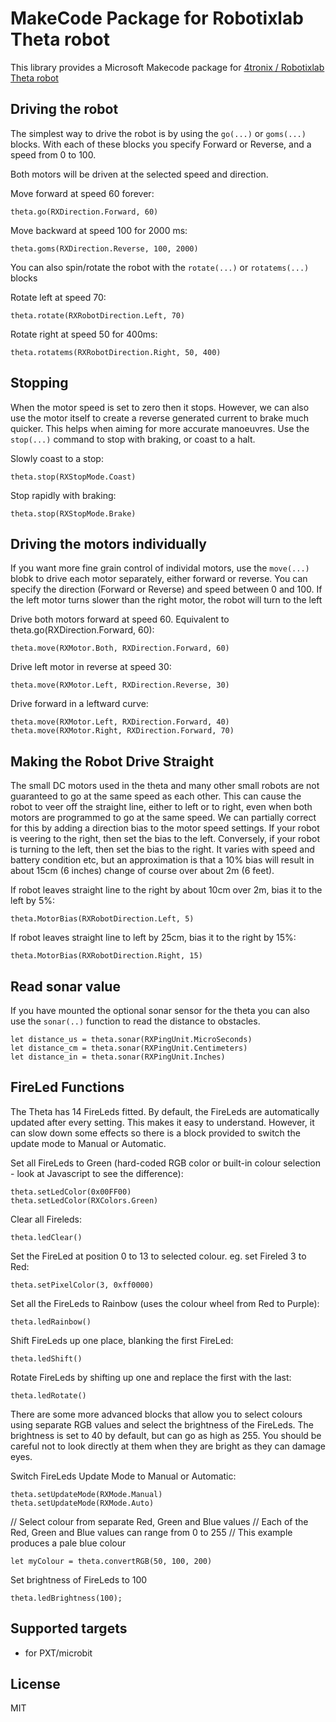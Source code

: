 # MakeCode Package for Robotixlab Theta robot

This library provides a Microsoft Makecode package for [4tronix / Robotixlab Theta robot](https://4tronix.co.uk/theta)

## Driving the robot    
The simplest way to drive the robot is by using the `go(...)` or `goms(...)` blocks.
With each of these blocks you specify Forward or Reverse, and a speed from 0 to 100.

Both motors will be driven at the selected speed and direction.

Move forward at speed 60 forever:

```block
theta.go(RXDirection.Forward, 60)
```

Move backward at speed 100 for 2000 ms:

```block
theta.goms(RXDirection.Reverse, 100, 2000)
```

You can also spin/rotate the robot with the `rotate(...)` or `rotatems(...)` blocks

Rotate left at speed 70:

```block
theta.rotate(RXRobotDirection.Left, 70)
```

Rotate right at speed 50 for 400ms:

```block
theta.rotatems(RXRobotDirection.Right, 50, 400)
```   

## Stopping
When the motor speed is set to zero then it stops. However, we can also use the motor itself to create a reverse generated current to brake much quicker.
This helps when aiming for more accurate manoeuvres. Use the `stop(...)` command to stop with braking, or coast to a halt.

Slowly coast to a stop:

```block
theta.stop(RXStopMode.Coast)
```

Stop rapidly with braking:

```block
theta.stop(RXStopMode.Brake)
```

## Driving the motors individually

If you want more fine grain control of individal motors, use the `move(...)` blobk to drive each motor separately, either forward or reverse.
You can specify the direction (Forward or Reverse) and speed between 0 and 100.
If the left motor turns slower than the right motor, the robot will turn to the left

Drive both motors forward at speed 60. Equivalent to theta.go(RXDirection.Forward, 60):

```block
theta.move(RXMotor.Both, RXDirection.Forward, 60)
```

Drive left motor in reverse at speed 30:

```block
theta.move(RXMotor.Left, RXDirection.Reverse, 30)
```

Drive forward in a leftward curve:

```blocks
theta.move(RXMotor.Left, RXDirection.Forward, 40)
theta.move(RXMotor.Right, RXDirection.Forward, 70)
```

## Making the Robot Drive Straight

The small DC motors used in the theta and many other small robots are not guaranteed to go at the same speed as each other.
This can cause the robot to veer off the straight line, either to left or to right, even when both motors are programmed to go
at the same speed.
We can partially correct for this by adding a direction bias to the motor speed settings.
If your robot is veering to the right, then set the bias to the left.
Conversely, if your robot is turning to the left, then set the bias to the right.
It varies with speed and battery condition etc, but an approximation is that a 10% bias will result in about 15cm (6 inches)
change of course over about 2m (6 feet).

If robot leaves straight line to the right by about 10cm over 2m, bias it to the left by 5%:

```block
theta.MotorBias(RXRobotDirection.Left, 5)
```

If robot leaves straight line to left by 25cm, bias it to the right by 15%:

```block
theta.MotorBias(RXRobotDirection.Right, 15)
```

## Read sonar value

If you have mounted the optional sonar sensor for the theta you can
also use the `sonar(..)` function to read the distance to obstacles.

```blocks
let distance_us = theta.sonar(RXPingUnit.MicroSeconds)
let distance_cm = theta.sonar(RXPingUnit.Centimeters)
let distance_in = theta.sonar(RXPingUnit.Inches)
```

## FireLed Functions

The Theta has 14 FireLeds fitted.
By default, the FireLeds are automatically updated after every setting. This makes it easy to understand.
However, it can slow down some effects so there is a block provided to switch the update mode to Manual or Automatic.

Set all FireLeds to Green (hard-coded RGB color or built-in colour selection - look at Javascript to see the difference):

```blocks
theta.setLedColor(0x00FF00)
theta.setLedColor(RXColors.Green)
```

Clear all Fireleds:

```block
theta.ledClear()
```

Set the FireLed at position 0 to 13 to selected colour. eg. set Fireled 3 to Red:

```block
theta.setPixelColor(3, 0xff0000)
```

Set all the FireLeds to Rainbow (uses the colour wheel from Red to Purple):

```block
theta.ledRainbow()
```

Shift FireLeds up one place, blanking the first FireLed:

```block
theta.ledShift()
```

Rotate FireLeds by shifting up one and replace the first with the last:

```block
theta.ledRotate()
```

There are some more advanced blocks that allow you to select colours using separate RGB values
and select the brightness of the FireLeds.
The brightness is set to 40 by default, but can go as high as 255.
You should be careful not to look directly at them when they are bright as they can damage eyes.

Switch FireLeds Update Mode to Manual or Automatic:

```blocks
theta.setUpdateMode(RXMode.Manual)
theta.setUpdateMode(RXMode.Auto)
```

// Select colour from separate Red, Green and Blue values
// Each of the Red, Green and Blue values can range from 0 to 255
// This example produces a pale blue colour

```block
let myColour = theta.convertRGB(50, 100, 200)
```

Set brightness of FireLeds to 100

```block
theta.ledBrightness(100);
```

## Supported targets

* for PXT/microbit

## License

MIT
